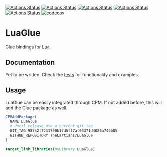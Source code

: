 [![Actions Status](https://github.com/TheLartians/LuaGlue/workflows/MacOS/badge.svg)](https://github.com/TheLartians/LuaGlue/actions)
[![Actions Status](https://github.com/TheLartians/LuaGlue/workflows/Windows/badge.svg)](https://github.com/TheLartians/LuaGlue/actions)
[![Actions Status](https://github.com/TheLartians/LuaGlue/workflows/Ubuntu/badge.svg)](https://github.com/TheLartians/LuaGlue/actions)
[![Actions Status](https://github.com/TheLartians/LuaGlue/workflows/Style/badge.svg)](https://github.com/TheLartians/LuaGlue/actions)
[![Actions Status](https://github.com/TheLartians/LuaGlue/workflows/Install/badge.svg)](https://github.com/TheLartians/LuaGlue/actions)
[![codecov](https://codecov.io/gh/TheLartians/LuaGlue/branch/master/graph/badge.svg)](https://codecov.io/gh/TheLartians/LuaGlue)

# LuaGlue

Glue bindings for Lua.

## Documentation

Yet to be written. Check the [tests](test/source/state.cpp) for functionality and examples.

## Usage

LuaGlue can be easily integrated through CPM.
If not added before, this will add the Glue package as well.

```cmake
CPMAddPackage(
  NAME LuaGlue
  # Until release use a current git tag
  GIT_TAG 98732f7231790b17d5ff7af03371d4086a743b05
  GITHUB_REPOSITORY TheLartians/LuaGlue
)

target_link_libraries(myLibrary LuaGlue)
```
